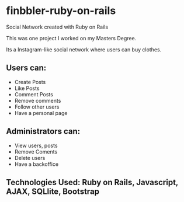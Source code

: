# finbbler-ruby-on-rails
Social Network created with Ruby on Rails


This was one project I worked on my Masters Degree.


Its a Instagram-like social network where users can buy clothes.


## Users can:

  - Create Posts
  - Like Posts
  - Comment Posts
  - Remove comments
  - Follow other users
  - Have a personal page
 
## Administrators can:

  - View users, posts
  - Remove Coments
  - Delete users
  - Have a backoffice


## Technologies Used: Ruby on Rails, Javascript, AJAX, SQLlite, Bootstrap 
